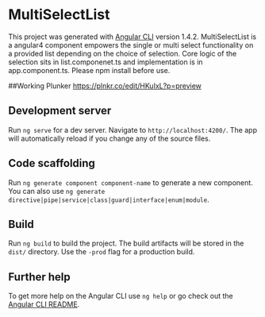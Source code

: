 # MultiSelectList

This project was generated with [Angular CLI](https://github.com/angular/angular-cli) version 1.4.2.
MultiSelectList is a angular4 component empowers the single or multi select functionality on a provided list depending on the choice of selection. 
Core logic of the selection sits in list.componenet.ts and implementation is in app.component.ts. Please npm install before use.

##Working Plunker
  https://plnkr.co/edit/HKuIxL?p=preview
## Development server

Run `ng serve` for a dev server. Navigate to `http://localhost:4200/`. The app will automatically reload if you change any of the source files.

## Code scaffolding

Run `ng generate component component-name` to generate a new component. You can also use `ng generate directive|pipe|service|class|guard|interface|enum|module`.

## Build

Run `ng build` to build the project. The build artifacts will be stored in the `dist/` directory. Use the `-prod` flag for a production build.

## Further help

To get more help on the Angular CLI use `ng help` or go check out the [Angular CLI README](https://github.com/angular/angular-cli/blob/master/README.md).
